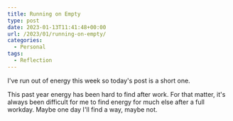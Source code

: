 ```yaml
---
title: Running on Empty
type: post
date: 2023-01-13T11:41:48+00:00
url: /2023/01/running-on-empty/
categories:
  - Personal
tags:
  - Reflection
---
```


I've run out of energy this week so today's post is a short one.

This past year energy has been hard to find after work. For that matter, it's always been difficult for me to find energy for much else after a full workday. Maybe one day I'll find a way, maybe not.
